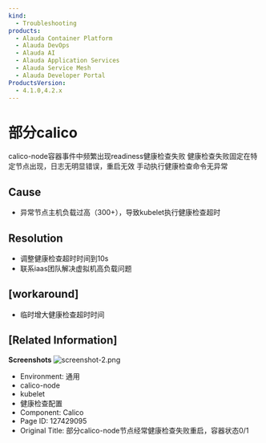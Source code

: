 ```yaml
---
kind:
  - Troubleshooting
products:
  - Alauda Container Platform
  - Alauda DevOps
  - Alauda AI
  - Alauda Application Services
  - Alauda Service Mesh
  - Alauda Developer Portal
ProductsVersion:
  - 4.1.0,4.2.x
---
```

<!-- A type of document that involves encountering a fault, diagnosing it, performing root cause analysis, and providing solutions. -->

# 部分calico

calico-node容器事件中频繁出现readiness健康检查失败 健康检查失败固定在特定节点出现，日志无明显错误，重启无效 手动执行健康检查命令无异常

## Cause
- 异常节点主机负载过高（300+），导致kubelet执行健康检查超时

## Resolution
- 调整健康检查超时时间到10s
- 联系iaas团队解决虚拟机高负载问题

## [workaround]
- 临时增大健康检查超时时间

## [Related Information]
**Screenshots**
![screenshot-2.png](https://jira.alauda.cn/secure/attachment/120382/screenshot-2.png)
- Environment: 通用
- calico-node
- kubelet
- 健康检查配置
- Component: Calico
- Page ID: 127429095
- Original Title: 部分calico-node节点经常健康检查失败重启，容器状态0/1
